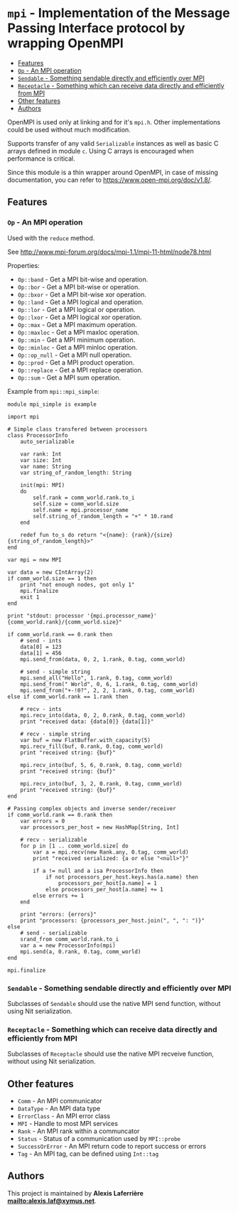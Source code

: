 # `mpi` - Implementation of the Message Passing Interface protocol by wrapping OpenMPI

* [Features](#Features)
* [`Op` - An MPI operation](#`Op`---An-MPI-operation)
* [`Sendable` - Something sendable directly and efficiently over MPI](#`Sendable`---Something-sendable-directly-and-efficiently-over-MPI)
* [`Receptacle` - Something which can receive data directly and efficiently from MPI](#`Receptacle`---Something-which-can-receive-data-directly-and-efficiently-from-MPI)
* [Other features](#Other-features)
* [Authors](#Authors)

OpenMPI is used only at linking and for it's `mpi.h`. Other implementations
could be used without much modification.

Supports transfer of any valid `Serializable` instances as well as basic
C arrays defined in module `c`. Using C arrays is encouraged when performance
is critical.

Since this module is a thin wrapper around OpenMPI, in case of missing
documentation, you can refer to https://www.open-mpi.org/doc/v1.8/.

## Features

### `Op` - An MPI operation

Used with the `reduce` method.

See <http://www.mpi-forum.org/docs/mpi-1.1/mpi-11-html/node78.html>

Properties:

* `Op::band` - Get a MPI bit-wise and operation.
* `Op::bor` - Get a MPI bit-wise or operation.
* `Op::bxor` - Get a MPI bit-wise xor operation.
* `Op::land` - Get a MPI logical and operation.
* `Op::lor` - Get a MPI logical or operation.
* `Op::lxor` - Get a MPI logical xor operation.
* `Op::max` - Get a MPI maximum operation.
* `Op::maxloc` - Get a MPI maxloc operation.
* `Op::min` - Get a MPI minimum operation.
* `Op::minloc` - Get a MPI minloc operation.
* `Op::op_null` - Get a MPI null operation.
* `Op::prod` - Get a MPI product operation.
* `Op::replace` - Get a MPI replace operation.
* `Op::sum` - Get a MPI sum operation.

Example from `mpi::mpi_simple`:

~~~
module mpi_simple is example

import mpi

# Simple class transfered between processors
class ProcessorInfo
	auto_serializable

	var rank: Int
	var size: Int
	var name: String
	var string_of_random_length: String

	init(mpi: MPI)
	do
		self.rank = comm_world.rank.to_i
		self.size = comm_world.size
		self.name = mpi.processor_name
		self.string_of_random_length = "+" * 10.rand
	end

	redef fun to_s do return "<{name}: {rank}/{size} {string_of_random_length}>"
end

var mpi = new MPI

var data = new CIntArray(2)
if comm_world.size == 1 then
	print "not enough nodes, got only 1"
	mpi.finalize
	exit 1
end

print "stdout: processor '{mpi.processor_name}' {comm_world.rank}/{comm_world.size}"

if comm_world.rank == 0.rank then
	# send - ints
	data[0] = 123
	data[1] = 456
	mpi.send_from(data, 0, 2, 1.rank, 0.tag, comm_world)

	# send - simple string
	mpi.send_all("Hello", 1.rank, 0.tag, comm_world)
	mpi.send_from(" World", 0, 6, 1.rank, 0.tag, comm_world)
	mpi.send_from("+-!0?", 2, 2, 1.rank, 0.tag, comm_world)
else if comm_world.rank == 1.rank then

	# recv - ints
	mpi.recv_into(data, 0, 2, 0.rank, 0.tag, comm_world)
	print "received data: {data[0]} {data[1]}"

	# recv - simple string
	var buf = new FlatBuffer.with_capacity(5)
	mpi.recv_fill(buf, 0.rank, 0.tag, comm_world)
	print "received string: {buf}"

	mpi.recv_into(buf, 5, 6, 0.rank, 0.tag, comm_world)
	print "received string: {buf}"

	mpi.recv_into(buf, 3, 2, 0.rank, 0.tag, comm_world)
	print "received string: {buf}"
end

# Passing complex objects and inverse sender/receiver
if comm_world.rank == 0.rank then
	var errors = 0
	var processors_per_host = new HashMap[String, Int]

	# recv - serializable
	for p in [1 .. comm_world.size[ do
		var a = mpi.recv(new Rank.any, 0.tag, comm_world)
		print "received serialized: {a or else "<null>"}"

		if a != null and a isa ProcessorInfo then
			if not processors_per_host.keys.has(a.name) then
				processors_per_host[a.name] = 1
			else processors_per_host[a.name] += 1
		else errors += 1
	end

	print "errors: {errors}"
	print "processors: {processors_per_host.join(", ", ": ")}"
else
	# send - serializable
	srand_from comm_world.rank.to_i
	var a = new ProcessorInfo(mpi)
	mpi.send(a, 0.rank, 0.tag, comm_world)
end

mpi.finalize
~~~

### `Sendable` - Something sendable directly and efficiently over MPI

Subclasses of `Sendable` should use the native MPI send function, without
using Nit serialization.

### `Receptacle` - Something which can receive data directly and efficiently from MPI

Subclasses of `Receptacle` should use the native MPI recveive function,
without using Nit serialization.

## Other features

* `Comm` - An MPI communicator
* `DataType` - An MPI data type
* `ErrorClass` - An MPI error class
* `MPI` - Handle to most MPI services
* `Rank` - An MPI rank within a communcator
* `Status` - Status of a communication used by `MPI::probe`
* `SuccessOrError` - An MPI return code to report success or errors
* `Tag` - An MPI tag, can be defined using `Int::tag`

## Authors

This project is maintained by **Alexis Laferrière <mailto:alexis.laf@xymus.net>**.
